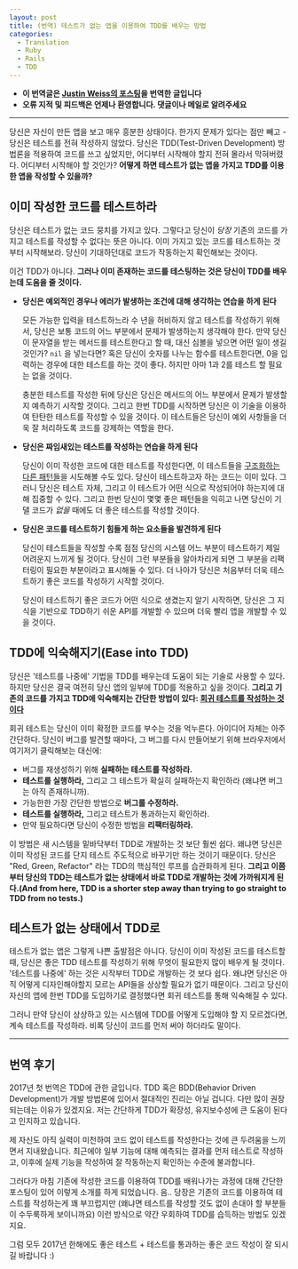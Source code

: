 ```yaml
---
layout: post
title: (번역) 테스트가 없는 앱을 이용하여 TDD를 배우는 방법
categories: 
  - Translation
  - Ruby
  - Rails
  - TDD
---
```


- **이 번역글은 [Justin Weiss의 포스팅](http://www.justinweiss.com/articles/how-do-you-take-an-app-from-test-less-to-tdd/)을 번역한 글입니다**
- **오류 지적 및 피드백은 언제나 환영합니다. 댓글이나 메일로 알려주세요**

---

당신은 자신이 만든 앱을 보고 매우 흥분한 상태이다. 한가지 문제가 있다는 점만 빼고 - 당신은 테스트를 전혀 작성하지 않았다. 당신은 TDD(Test-Driven Development) 방법론을 적용하여 코드를 쓰고 싶었지만, 어디부터 시작해야 할지 전혀 몰라서 막혀버렸다. 어디부터 시작해야 할 것인가? **어떻게 하면 테스트가 없는 앱을 가지고 TDD를 이용한 앱을 작성할 수 있을까?**



## 이미 작성한 코드를 테스트하라

당신은 테스트가 없는 코드 뭉치를 가지고 있다. 그렇다고 당신이 *당장* 기존의 코드를 가지고 테스트를 작성할 수 없다는 뜻은 아니다. 이미 가지고 있는 코드를 테스트하는 것 부터 시작해보라. 당신이 기대하던대로 코드가 작동하는지 확인해보는 것이다.

이건 TDD가 아니다. **그러나 이미 존재하는 코드를 테스팅하는 것은 당신이 TDD를 배우는데 도움을 줄 것이다.**

- **당신은 예외적인 경우나 에러가 발생하는 조건에 대해 생각하는 연습을 하게 된다**

  모든 가능한 입력을 테스트하느라 수 년을 허비하지 않고 테스트를 작성하기 위해서, 당신은 보통 코드의 어느 부분에서 문제가 발생하는지 생각해야 한다. 만약 당신이 문자열을 받는 메서드를 테스트한다고 할 때, 대신 심볼을 넣으면 어떤 일이 생길 것인가?  `nil` 을 넣는다면? 혹은 당신이 숫자를 나누는 함수를 테스트한다면, 0을 입력하는 경우에 대한 테스트를 하는 것이 좋다. 하지만 아마 1과 2를 테스트 할 필요는 없을 것이다.

  충분한 테스트를 작성한 뒤에 당신은 당신은 메서드의 어느 부분에서 문제가 발생할지 예측하기 시작할 것이다. 그리고 한번 TDD를 시작하면 당신은 이 기술을 이용하여 탄탄한 테스트를 작성할 수 있을 것이다. 이 테스트들은 당신이 예외 사항들을 더욱 잘 처리하도록 코드를 강제하는 역할을 한다. 

- **당신은 짜임새있는 테스트를 작성하는 연습을 하게 된다**

  당신이 이미 작성한 코드에 대한 테스트를 작성한다면, 이 테스트들을 [구조화하는 다른 패턴들](https://www.justinweiss.com/articles/writing-better-tests-with-the-three-phase-pattern//)을 시도해볼 수도 있다. 당신이 테스트하고자 하는 코드는 이미 있다. 그러니 당신은 테스트 자체, 그리고 이 테스트가 어떤 식으로 작성되어야 하는지에 대해 집중할 수 있다. 그리고 한번 당신이 몇몇 좋은 패턴들을 익히고 나면 당신이 기댈 코드가 *없을* 때에도 더 좋은 테스트를 작성할 것이다.

- **당신은 코드를 테스트하기 힘들게 하는 요소들을 발견하게 된다**

  당신이 테스트들을 작성할 수록 점점 당신의 시스템 어느 부분이 테스트하기 제일 어려운지 느끼게 될 것이다. 당신이 그런 부분들을 알아차리게 되면 그 부분을 리팩터링이 필요한 부분이라고 표시해둘 수 있다. 더 나아가 당신은 처음부터 더욱 테스트하기 좋은 코드를 작성하기 시작할 것이다.

  당신이 테스트하기 좋은 코드가 어떤 식으로 생겼는지 알기 시작하면, 당신은 그 지식을 기반으로 TDD하기 쉬운 API를 개발할 수 있으며 더욱 빨리 앱을 개발할 수 있을 것이다.




## TDD에 익숙해지기(Ease into TDD)

당신은 '테스트를 나중에' 기법을 TDD를 배우는데 도움이 되는 기술로 사용할 수 있다. 하지만 당신은 결국 여전히 당신 앱의 일부에 TDD를 적용하고 싶을 것이다. **그리고 기존의 코드를 가지고 TDD에 익숙해지는 간단한 방법이 있다: [회귀 테스트를 작성하는 것이다](https://ko.wikipedia.org/wiki/회귀_테스트)**

회귀 테스트는 당신이 이미 확정한 코드를 부수는 것을 억누른다. 아이디어 자체는 아주 간단하다. 당신이 버그를 발견할 때마다, 그 버그를 다시 만들어보기 위해 브라우저에서 여기저기 클릭해보는 대신에:

- 버그를 재생성하기 위해 **실패하는 테스트를 작성하라.**
- **테스트를 실행하라,** 그리고 그 테스트가 확실히 실패하는지 확인하라 (왜냐면 버그는 아직 존재하니까).
- 가능한한 가장 간단한 방법으로 **버그를 수정하라.**
- **테스트를 실행하라,** 그리고 테스트가 통과하는지 확인하라.
- 만약 필요하다면 당신이 수정한 방법을 **리팩터링하라.**

이 방법은 새 시스템을 밑바닥부터 TDD로 개발하는 것 보단 훨씬 쉽다. 왜냐면 당신은 이미 작성된 코드를 단지 테스트 주도적으로 바꾸기만 하는 것이기 때문이다. 당신은 "Red, Green, Refactor" 라는 TDD의 핵심적인 루프를 습관화하게 된다. **그리고 이쯤부터 당신의 TDD는 테스트가 없는 상태에서 바로 TDD로 개발하는 것에 가까워지게 된다.(And from here, TDD is a shorter step away than trying to go straight to TDD from no tests.)**



## 테스트가 없는 상태에서 TDD로

테스트가 없는 앱은 그렇게 나쁜 출발점은 아니다. 당신이 이미 작성된 코드를 테스트할 때, 당신은 좋은 TDD 테스트를 작성하기 위해 무엇이 필요한지 많이 배우게 될 것이다. '테스트를 나중에' 하는 것은 시작부터 TDD로 개발하는 것 보다 쉽다. 왜냐면 당신은 아직 어떻게 디자인해야할지 모르는 API들을 상상할 필요가 없기 때문이다.  그리고 당신이 자신의 앱에 한번 TDD를 도입하기로 결정했다면 회귀 테스트를 통해 익숙해질 수 있다.

그러니 만약 당신이 상상하고 있는 시스템에 TDD를 어떻게 도입해야 할 지 모르겠다면, 계속 테스트를 작성하라. 비록 당신이 코드를 먼저 써야 하더라도 말이다.

---

## 번역 후기

2017년 첫 번역은 TDD에 관한 글입니다. TDD 혹은 BDD(Behavior Driven Development)가 개발 방법론에 있어서 절대적인 진리는 아닐 겁니다. 다만 많이 권장되는데는 이유가 있겠지요. 저는 간단하게 TDD가 확장성, 유지보수성에 큰 도움이 된다고 인지하고 있습니다.

제 자신도 아직 실력이 미천하여 코드 없이 테스트를 작성한다는 것에 큰 두려움을 느끼면서 지내왔습니다. 최근에야 일부 기능에 대해 예측되는 결과를 먼저 테스트로 작성하고, 이후에 실제 기능을 작성하여 잘 작동하는지 확인하는 수준에 불과합니다.

그러다가 마침 기존에 작성한 코드를 이용하여 TDD를 배워나가는 과정에 대해 간단한 포스팅이 있어 이렇게 소개를 하게 되었습니다. 음.. 당장은 기존의 코드를 이용하여 테스트를 작성하는게 꽤 부끄럽지만 (왜냐면 테스트를 작성할 것도 없이 손대야 할 부분들이 수두룩하게 보이니까요) 이런 방식으로 약간 우회하여 TDD를 습득하는 방법도 있겠지요. 

그럼 모두 2017년 한해에도 좋은 테스트 + 테스트를 통과하는 좋은 코드 작성이 잘 되시길 바랍니다 :)

